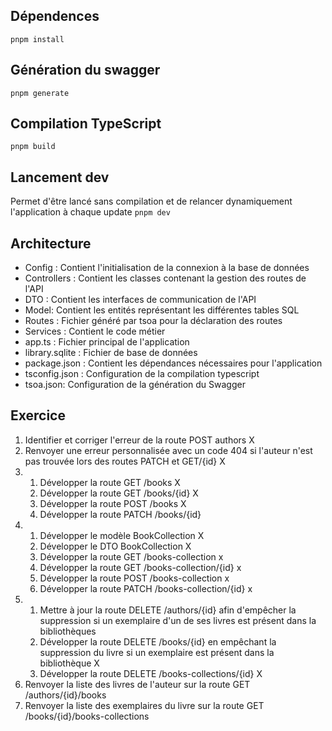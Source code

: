 ## Dépendences

`pnpm install`

## Génération du swagger

`pnpm generate`

## Compilation TypeScript

`pnpm build`

## Lancement dev

Permet d'être lancé sans compilation et de relancer dynamiquement l'application à chaque update
`pnpm dev`

## Architecture

- Config : Contient l'initialisation de la connexion à la base de données
- Controllers : Contient les classes contenant la gestion des routes de l'API
- DTO : Contient les interfaces de communication de l'API
- Model: Contient les entités représentant les différentes tables SQL
- Routes : Fichier généré par tsoa pour la déclaration des routes
- Services : Contient le code métier
- app.ts : Fichier principal de l'application
- library.sqlite : Fichier de base de données
- package.json : Contient les dépendances nécessaires pour l'application
- tsconfig.json : Configuration de la compilation typescript
- tsoa.json: Configuration de la génération du Swagger

## Exercice

1) Identifier et corriger l'erreur de la route POST authors X
2) Renvoyer une erreur personnalisée avec un code 404 si l'auteur n'est pas trouvée lors des routes PATCH et GET/{id} X
3) 
    1) Développer la route GET /books  X
    2) Développer la route GET /books/{id} X 
    3) Développer la route POST /books  X
    4) Développer la route PATCH /books/{id}  
4) 
    1) Développer le modèle BookCollection X
    2) Développer le DTO BookCollection X
    3) Développer la route GET /books-collection x
    4) Développer la route GET /books-collection/{id} x
    5) Développer la route POST /books-collection x
    6) Développer la route PATCH /books-collection/{id} x
5)  
    1) Mettre à jour la route DELETE /authors/{id} afin d'empêcher la suppression si un exemplaire d'un de ses livres est présent dans la bibliothèques
    2) Développer la route DELETE /books/{id} en empêchant la suppression du livre si un exemplaire est présent dans la bibliothèque X
    3) Développer la route DELETE /books-collections/{id} X
6) Renvoyer la liste des livres de l'auteur sur la route GET /authors/{id}/books
7) Renvoyer la liste des exemplaires du livre sur la route GET /books/{id}/books-collections